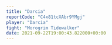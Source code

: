 ```yaml
---
title: "Darcia"
reportCode: "C4x81tcXAbr9YMgj"
player: "Darcia"
fight: "Morogrim Tidewalker"
date: 2021-09-22T19:00:43.822000+00:00
---
```

